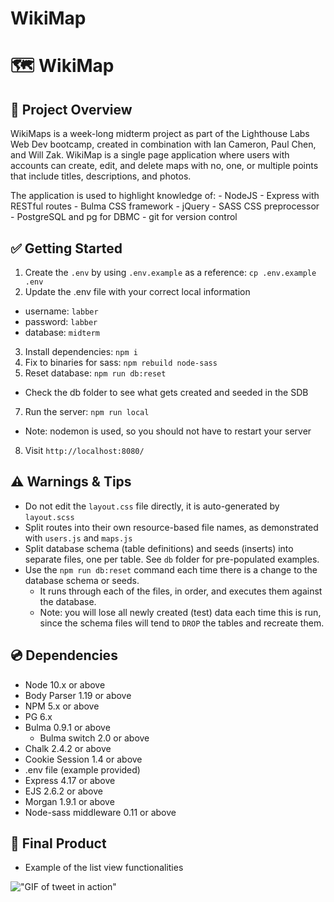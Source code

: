 WikiMap
=========
# 🗺 WikiMap

## 📝 Project Overview

WikiMaps is a week-long midterm project as part of the Lighthouse Labs Web Dev bootcamp, created in combination with Ian Cameron, Paul Chen, and Will Zak. WikiMap is a single page application where users with accounts can create, edit, and delete maps with no, one, or multiple points that include titles, descriptions, and photos. 

The application is used to highlight knowledge of: 
    - NodeJS 
    - Express with RESTful routes 
    - Bulma CSS framework
    - jQuery
    - SASS CSS preprocessor
    - PostgreSQL and pg for DBMC
    - git for version control

## ✅ Getting Started

1. Create the `.env` by using `.env.example` as a reference: `cp .env.example .env`
2. Update the .env file with your correct local information 
  - username: `labber` 
  - password: `labber` 
  - database: `midterm`
3. Install dependencies: `npm i`
4. Fix to binaries for sass: `npm rebuild node-sass`
5. Reset database: `npm run db:reset`
  - Check the db folder to see what gets created and seeded in the SDB
7. Run the server: `npm run local`
  - Note: nodemon is used, so you should not have to restart your server
8. Visit `http://localhost:8080/`

## ⚠️ Warnings & Tips

- Do not edit the `layout.css` file directly, it is auto-generated by `layout.scss`
- Split routes into their own resource-based file names, as demonstrated with `users.js` and `maps.js`
- Split database schema (table definitions) and seeds (inserts) into separate files, one per table. See `db` folder for pre-populated examples. 
- Use the `npm run db:reset` command each time there is a change to the database schema or seeds. 
  - It runs through each of the files, in order, and executes them against the database. 
  - Note: you will lose all newly created (test) data each time this is run, since the schema files will tend to `DROP` the tables and recreate them.

## 💿 Dependencies

- Node 10.x or above
- Body Parser 1.19 or above
- NPM 5.x or above
- PG 6.x
- Bulma 0.9.1 or above
  - Bulma switch 2.0 or above
- Chalk 2.4.2 or above
- Cookie Session 1.4 or above
- .env file (example provided)
- Express 4.17 or above
- EJS 2.6.2 or above
- Morgan 1.9.1 or above
- Node-sass middleware 0.11 or above

## 📸 Final Product

- Example of the list view functionalities 

!["GIF of tweet in action"](https://gph.is/g/E36bqGd)


